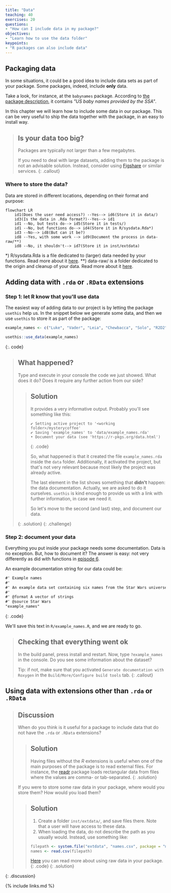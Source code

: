 ```yaml
---
title: "Data"
teaching: 40
exercises: 20
questions:
- "How can I include data in my package?"
objectives:
- "Learn how to use the data folder"
keypoints:
- "R packages can also include data"
---
```


## Packaging data

In some situations, it could be a good idea to include data sets as part of your package.
Some packages, indeed, include **only** data.

Take a look, for instance, at the `babynames` package.
According to [the package description](https://cran.r-project.org/web/packages/babynames/index.html), it contains _"US baby names provided by the SSA"_.

In this chapter we will learn how to include some data in our package.
This can be very useful to ship the data together with the package, in an easy to install way.

> ## Is your data too big?
> Packages are typically not larger than a few megabytes.
>
> If you need to deal with large datasets, adding them to the package is not an advisable solution.
> Instead, consider using [Figshare](https://figshare.com/) or similar services.
{: .callout}

### Where to store the data?

Data are stored in different locations, depending on their format and purpose:

```mermaid
flowchart LR
    id1(Does the user need access?) --Yes--> id6(Store it in data/)
    id3(Is the data in .Rda format?)--Yes--> id1
    id1 --No, but tests do--> id5(Store it in tests/)
    id1 --No, but functions do--> id4(Store it in R/sysdata.Rda*)
    id3 --No--> id8(But can it be?)
    id8 --Yes, with some work --> id9(Document the process in data-raw/**)
    id8 --No, it shouldn't--> id7(Store it in inst/extdata)
```
*) R/sysdata.Rda is a file dedicated to (larger) data needed by your functions. Read more about it [here](https://r-pkgs.org/Data.html#sec-data-sysdata). **) data-raw/ is a folder dedicated to the origin and cleanup of your data. Read more about it [here](https://r-pkgs.org/Data.html#sec-data-data-raw).


## Adding data with `.rda` or `.RData` extensions

### Step 1: let R know that you'll use data

The easiest way of adding data to our project is by letting the package `usethis` help us.
In the snippet below we generate some data, and then we use `usethis` to store it as part of the package:

~~~r
example_names <- c("Luke", "Vader", "Leia", "Chewbacca", "Solo", "R2D2")

usethis::use_data(example_names)
~~~ 
{:. code}

> ## What happened?
> Type and execute in your console the code we just showed.
> What does it do?
> Does it require any further action from our side?
> > ## Solution
> > It provides a very informative output.
> > Probably you'll see something like this:
> > ~~~
> > ✔ Setting active project to '<working folder>/mysterycoffee'
> > ✔ Saving 'example_names' to 'data/example_names.rda'
> > • Document your data (see 'https://r-pkgs.org/data.html')
> > ~~~
> > {: .code}
> >
> >
> > So, what happened is that it created the file `example_names.rda` inside the `data` folder.
> > Additionally, it activated the project, but that's not very relevant because most likely the project was already active.
> >
> > The last element in the list shows something that **didn't** happen: the data documentation.
> > Actually, we are asked to do it ourselves.
> > `usethis` is kind enough to provide us with a link with further information, in case we need it.
> >
> > So let's move to the second (and last) step, and document our data.
> > 
> {: .solution}
{: .challenge}

### Step 2: document your data

Everything you put inside your package needs some documentation.
Data is no exception.
But, how to document it?
The answer is easy: not very differently as did with functions in [episode 6](../06-documentation).

An example documentation string for our data could be:

~~~txt
#' Example names
#'
#' An example data set containing six names from the Star Wars universe
#'
#' @format A vector of strings
#' @source Star Wars
"example_names"
~~~
{: .code}

We'll save this text in `R/example_names.R`, and we are ready to go.

> ## Checking that everything went ok
>
> In the build panel, press install and restart.
> Now, type `?example_names` in the console.
> Do you see some information about the dataset?
>
> Tip: if not, make sure that you activated `Generate documentation with Roxygen` in the `Build/More/Configure build tools` tab.
{: .callout}


## Using data with extensions other than `.rda` or `.RData`

> ## Discussion
> When do you think is it useful for a package to include data that do not have the `.rda` or `.RData` extensions?
> > ## Solution
> > Having files without the _R_ extensions is useful when one of the main purposes of the package is to read external files. For instance, the  [readr](https://readr.tidyverse.org/) package loads rectangular data from files where the values are comma- or tab-separated. 
> {: .solution}
> 
> If you were to store some raw data in your package, where would you store them? How would you load them? 
> > ## Solution
> > 1. Create a folder `inst/extdata/`, and save files there. Note that a user will have access to these data.
> > 2. When loading the data, do not describe the path as you usually would. Instead, use something like: 
> > 
> > ```R
> > filepath <- system.file("extdata", "names.csv", package = "mysterycoffee")
> > names <- read.csv(filepath)
> > ``` 
> > [Here](https://r-pkgs.org/Data.html#sec-data-extdata) you can read more about using raw data in your package.
> > {: .code}
> {: .solution}
> 
{: .discussion}


{% include links.md %}
